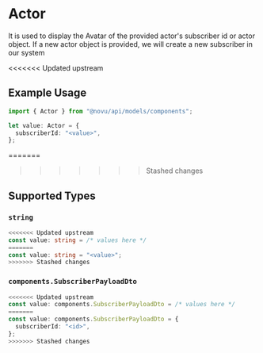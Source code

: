 # Actor

It is used to display the Avatar of the provided actor's subscriber id or actor object.
    If a new actor object is provided, we will create a new subscriber in our system
    

<<<<<<< Updated upstream
## Example Usage

```typescript
import { Actor } from "@novu/api/models/components";

let value: Actor = {
  subscriberId: "<value>",
};
```
=======
>>>>>>> Stashed changes

## Supported Types

### `string`

```typescript
<<<<<<< Updated upstream
const value: string = /* values here */
=======
const value: string = "<value>";
>>>>>>> Stashed changes
```

### `components.SubscriberPayloadDto`

```typescript
<<<<<<< Updated upstream
const value: components.SubscriberPayloadDto = /* values here */
=======
const value: components.SubscriberPayloadDto = {
  subscriberId: "<id>",
};
>>>>>>> Stashed changes
```

